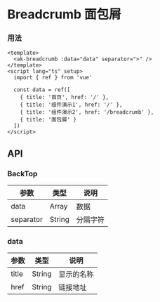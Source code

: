 <!-- Created by 337547038 on 2021.6 0006. -->

# Breadcrumb 面包屑

### 用法

```vue demo
<template>
  <ak-breadcrumb :data="data" separator=">" />
</template>
<script lang="ts" setup>
  import { ref } from 'vue'

  const data = ref([
    { title: '首页', href: '/' },
    { title: '组件演示1', href: '/' },
    { title: '组件演示2', href: '/breadcrumb' },
    { title: '面包屑' }
  ])
</script>

```

## API

### BackTop

|参数|类型|说明|
|----------|--------------|--------|
|data           | Array          |数据|
|separator      | String         |分隔字符|

### data

|参数|类型|说明|
|----------|--------------|--------|
|title           | String          |显示的名称|
|href            | String          |链接地址|
